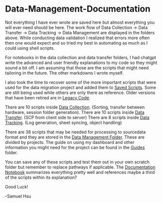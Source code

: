 # Data-Management-Documentation

Not everything I have ever wrote are saved here but almost everything you will ever need should be here. The work flow of Data Collection -> Data Transfer -> Data Tracking -> Data Management are displayed in the folders above. While conducting data validation I realized that errors more often then one would expect and so tried my best in automating as much as I could using shell scripts. 

For notebooks in the data collection and data transfer folders, I had chatgpt write the advanced and user friendly explanations to my code so they might sound a bit off. I am assuming that those are the scripts that might need tailoring in the future. The other markdowns I wrote myself.

I also took the time to recover some of the more important scripts that were used for the data migration project and added them to [Saved Scripts](Saved_Scripts).
Some are still being used while others are only there as reference. 
Older versions that have been retired are in [Legacy Code](Legacy_Code).

There are 10 scripts inside [Data Collection](Data_Collection). (Sorting, transfer between hardware, session folder generation).
There are 10 scripts inside [Data Transfer](Data_Transfer). (SCP from client side to server) 
There are 8 scripts inside [Data Tracking](Data_Tracking).
(Log generation, sheet syncing, object handling)

There are 38 scripts that may be needed for processing to sourcedata format and they are stored in the  [Data Management Folder](Data_Management). These are divided by projects. 
The guide on using my dashboard and other information you might need for the project can be found in the [Guides](Guides) folder.

You can save any of these scripts and test them out in your own scratch folder but remember to replace pathways if applicable. The [Documentation Notebook](Documentation.ipynb) summarizes everything pretty well and references maybe a third of the scripts within its explanation? 

Good Luck!

-Samuel Hsu 